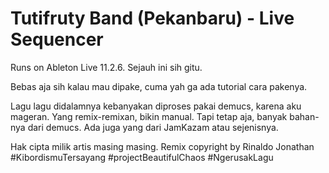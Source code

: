 # Tutifruty Band (Pekanbaru) - Live Sequencer

Runs on Ableton Live 11.2.6. Sejauh ini sih gitu.

Bebas aja sih kalau mau dipake, cuma yah ga ada tutorial cara pakenya. 

Lagu lagu didalamnya kebanyakan diproses pakai demucs, karena aku mageran. 
Yang remix-remixan, bikin manual. Tapi tetap aja, banyak bahan-nya dari demucs. 
Ada juga yang dari JamKazam atau sejenisnya. 

Hak cipta milik artis masing masing. 
Remix copyright by Rinaldo Jonathan #KibordismuTersayang #projectBeautifulChaos #NgerusakLagu
